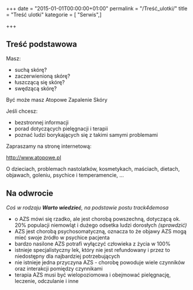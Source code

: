 +++
date = "2015-01-01T00:00:00+01:00"
permalink = "/Treść_ulotki/"
title = "Treść ulotki"
kategorie = [ "Serwis",]

+++

Treść podstawowa
----------------

Masz:

-   suchą skórę?
-   zaczerwienioną skórę?
-   łuszczącą się skórę?
-   swędzącą skórę?

Być może masz Atopowe Zapalenie Skóry

Jeśli chcesz:

-   bezstronnej informacji
-   porad dotyczących pielęgnacji i terapii
-   poznać ludzi borykających się z takimi samymi problemami

Zapraszamy na stronę internetową:

<http://www.atopowe.pl>

O dzieciach, problemach nastolatków, kosmetykach, maściach, dietach, objawach, goleniu, psychice i temperamencie, ...

Na odwrocie
-----------

*Coś w rodzaju **Warto wiedzieć**, na podstawie postu track4demosa*

-   o AZS mówi się rzadko, ale jest chorobą powszechną, dotyczącą ok. 20% populacji niemowląt i dużego odsetka ludzi dorosłych *(sprawdzić)*
-   AZS jest chorobą psychosomatyczną, oznacza to że objawy AZS mogą mieć swoje źródło w psychice pacjenta
-   bardzo nasilone AZS potrafi wyłączyć człowieka z życia w 100%
-   istnieje specjalistyczny lek, który nie jest refundowany i przez to niedostępny dla najbardziej potrzebujących
-   nie istnieje jedna przyczyna AZS - chorobę powoduje wiele czynników oraz interakcji pomiędzy czynnikami
-   terapia AZS musi być wielopoziomowa i obejmować pielęgnację, leczenie, odczulanie i inne
